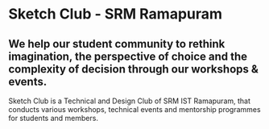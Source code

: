 # Sketch Club - SRM Ramapuram

## We help our student community to rethink imagination, the perspective of choice and the complexity of decision through our workshops & events.

Sketch Club is a Technical and Design Club of SRM IST Ramapuram, that conducts various workshops, technical events and mentorship programmes for students and members.
